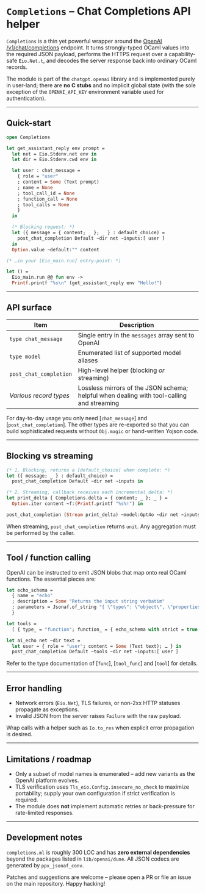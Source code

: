 # `Completions` – Chat Completions API helper

`Completions` is a thin yet powerful wrapper around the
[OpenAI /v1/chat/completions](https://platform.openai.com/docs/api-reference/chat)
endpoint.  It turns strongly-typed OCaml values into the required JSON
payload, performs the HTTPS request over a capability-safe
`Eio.Net.t`, and decodes the server response back into ordinary OCaml
records.

The module is part of the `chatgpt.openai` library and is implemented
purely in user-land; there are **no C stubs** and no implicit global
state (with the sole exception of the `OPENAI_API_KEY` environment
variable used for authentication).

---

## Quick-start

```ocaml
open Completions

let get_assistant_reply env prompt =
  let net = Eio.Stdenv.net env in
  let dir = Eio.Stdenv.cwd env in

  let user : chat_message =
    { role = "user"
    ; content = Some (Text prompt)
    ; name = None
    ; tool_call_id = None
    ; function_call = None
    ; tool_calls = None
    }
  in

  (* Blocking request: *)
  let ({ message = { content; _ }; _ } : default_choice) =
    post_chat_completion Default ~dir net ~inputs:[ user ]
  in
  Option.value ~default:"" content

(* …in your [Eio_main.run] entry-point: *)

let () =
  Eio_main.run @@ fun env ->
  Printf.printf "%s\n" (get_assistant_reply env "Hello!")
```

---

## API surface

| Item | Description |
|------|-------------|
| `type chat_message` | Single entry in the `messages` array sent to OpenAI |
| `type model` | Enumerated list of supported model aliases |
| `post_chat_completion` | High-level helper (blocking *or* streaming) |
| _Various record types_ | Lossless mirrors of the JSON schema; helpful when dealing with tool-calling and streaming |

For day-to-day usage you only need [`chat_message`] and
[`post_chat_completion`].  The other types are re-exported so that you
can build sophisticated requests without `Obj.magic` or hand-written
Yojson code.

---

## Blocking vs streaming

```ocaml
(* 1. Blocking, returns a [default_choice] when complete: *)
let ({ message; _ } : default_choice) =
  post_chat_completion Default ~dir net ~inputs in

(* 2. Streaming, callback receives each incremental delta: *)
let print_delta { Completions.delta = { content; _ }; _ } =
  Option.iter content ~f:(Printf.printf "%s%!") in

post_chat_completion (Stream print_delta) ~model:Gpt4o ~dir net ~inputs
```

When streaming, `post_chat_completion` returns `unit`.  Any aggregation
must be performed by the caller.

---

## Tool / function calling

OpenAI can be instructed to emit JSON blobs that map onto real OCaml
functions.  The essential pieces are:

```ocaml
let echo_schema =
  { name = "echo"
  ; description = Some "Returns the input string verbatim"
  ; parameters = Jsonaf.of_string "{ \"type\": \"object\", \"properties\": {\n  \"text\": { \"type\": \"string\" } } }"
  }

let tools =
  [ { type_ = "function"; function_ = { echo_schema with strict = true } } ]

let ai_echo net ~dir text =
  let user = { role = "user"; content = Some (Text text); … } in
  post_chat_completion Default ~tools ~dir net ~inputs:[ user ]
```

Refer to the type documentation of [`func`], [`tool_func`] and [`tool`]
for details.

---

## Error handling

* Network errors (`Eio.Net`), TLS failures, or non-2xx HTTP statuses
  propagate as exceptions.
* Invalid JSON from the server raises `Failure` with the raw payload.

Wrap calls with a helper such as `Io.to_res` when explicit error
propagation is desired.

---

## Limitations / roadmap

* Only a subset of model names is enumerated – add new variants as the
  OpenAI platform evolves.
* TLS verification uses `Tls_eio.Config.insecure_no_check` to maximize
  portability; supply your own configuration if strict verification is
  required.
* The module does **not** implement automatic retries or back-pressure
  for rate-limited responses.

---

## Development notes

`completions.ml` is roughly 300 LOC and has **zero external
dependencies** beyond the packages listed in `lib/openai/dune`.  All
JSON codecs are generated by `ppx_jsonaf_conv`.

Patches and suggestions are welcome – please open a PR or file an
issue on the main repository.  Happy hacking!

